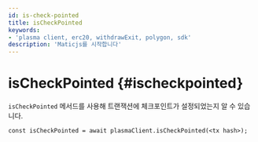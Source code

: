 ```yaml
---
id: is-check-pointed
title: isCheckPointed
keywords:
- 'plasma client, erc20, withdrawExit, polygon, sdk'
description: 'Maticjs를 시작합니다'
---
```


# isCheckPointed {#ischeckpointed}

`isCheckPointed` 메서드를 사용해 트랜잭션에 체크포인트가 설정되었는지 알 수 있습니다.

```
const isCheckPointed = await plasmaClient.isCheckPointed(<tx hash>);
```
